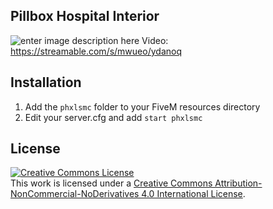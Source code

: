 ## Pillbox Hospital Interior
![enter image description here](https://drive.google.com/uc?id=1ix9Xv8KkNOApE1UgkTozhktn827hS8U-)
Video: https://streamable.com/s/mwueo/ydanoq

## Installation

 1. Add the `phxlsmc` folder to your FiveM resources directory
 2. Edit your server.cfg and add `start phxlsmc`

## License

<a href="http://creativecommons.org/licenses/by-nc-nd/4.0/" rel="nofollow"><img alt="Creative Commons License" src="https://camo.githubusercontent.com/777429797f9180579ed59a4f95d148a0c213dfa8/68747470733a2f2f692e6372656174697665636f6d6d6f6e732e6f72672f6c2f62792d6e632d6e642f342e302f38387833312e706e67" data-canonical-src="https://i.creativecommons.org/l/by-nc-nd/4.0/88x31.png" style="max-width:100%;"></a><br>This work is licensed under a <a href="http://creativecommons.org/licenses/by-nc-nd/4.0/" rel="nofollow">Creative Commons Attribution-NonCommercial-NoDerivatives 4.0 International License</a>.